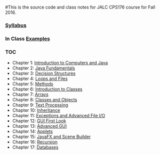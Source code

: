 #This is the source code and class notes for JALC CPS176 course for Fall 2016.
### [Syllabus]()
### In Class [Examples](examples/)
### TOC
* Chapter 1: [Introduction to Computers and Java](introduction/)
* Chapter 2: [Java Fundamentals](fundamentals/)
* Chapter 3: [Decision Structures](decision_structures/)
* Chapter 4: [Loops and Files](loops_and_files/)
* Chapter 5: [Methods](methods/)
* Chapter 6: [Introduction to Classes](classes_introduction/)
* Chapter 7: [Arrays](arrays/)
* Chapter 8: [Classes and Objects](classes_and_objects/)
* Chapter 9: [Text Processing](text_processing/)
* Chapter 10: [Inheritance](inheritance/)
* Chapter 11: [Exceptions and Advanced File I/O](exceptions_and_adv_file_io/)
* Chapter 12: [GUI First Look](gui_introduction/)
* Chapter 13: [Advanced GUI](gui_advanced/)
* Chapter 14: [Applets](applets/)
* Chapter 15: [JavaFX and Scene Builder](javafx_and_scene_builder/)
* Chapter 16: [Recursion](recursion/)
* Chapter 17: [Databases](databases/)
